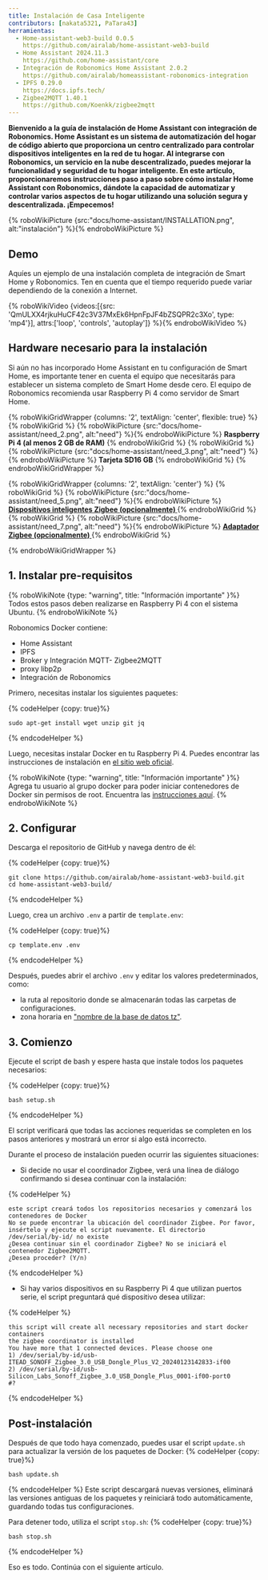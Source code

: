 ```yaml
---
title: Instalación de Casa Inteligente
contributors: [nakata5321, PaTara43]
herramientas:
  - Home-assistant-web3-build 0.0.5
    https://github.com/airalab/home-assistant-web3-build
  - Home Assistant 2024.11.3
    https://github.com/home-assistant/core
  - Integración de Robonomics Home Assistant 2.0.2
    https://github.com/airalab/homeassistant-robonomics-integration
  - IPFS 0.29.0
    https://docs.ipfs.tech/
  - Zigbee2MQTT 1.40.1
    https://github.com/Koenkk/zigbee2mqtt
---
```


**Bienvenido a la guía de instalación de Home Assistant con integración de Robonomics. Home Assistant es un sistema de automatización del hogar de código abierto que proporciona un centro centralizado para controlar dispositivos inteligentes en la red de tu hogar. Al integrarse con Robonomics, un servicio en la nube descentralizado, puedes mejorar la funcionalidad y seguridad de tu hogar inteligente. En este artículo, proporcionaremos instrucciones paso a paso sobre cómo instalar Home Assistant con Robonomics, dándote la capacidad de automatizar y controlar varios aspectos de tu hogar utilizando una solución segura y descentralizada. ¡Empecemos!**

{% roboWikiPicture {src:"docs/home-assistant/INSTALLATION.png", alt:"instalación"} %}{% endroboWikiPicture %}

## Demo

Aquíes un ejemplo de una instalación completa de integración de Smart Home y Robonomics. Ten en cuenta que el tiempo requerido puede variar dependiendo de la conexión a Internet.

{% roboWikiVideo {videos:[{src: 'QmULXX4rjkuHuCF42c3V37MxEk6HpnFpJF4bZSQPR2c3Xo', type: 'mp4'}], attrs:['loop', 'controls', 'autoplay']} %}{% endroboWikiVideo %}

## Hardware necesario para la instalación

Si aún no has incorporado Home Assistant en tu configuración de Smart Home, es importante tener en cuenta el equipo que necesitarás para establecer un sistema completo de Smart Home desde cero. El equipo de Robonomics recomienda usar Raspberry Pi 4 como servidor de Smart Home.

{% roboWikiGridWrapper {columns: '2', textAlign: 'center', flexible: true} %}
	{% roboWikiGrid %} {% roboWikiPicture {src:"docs/home-assistant/need_2.png", alt:"need"} %}{% endroboWikiPicture %}
	<b>Raspberry Pi 4 (al menos 2 GB de RAM)</b>
	{% endroboWikiGrid %}
	{% roboWikiGrid %} 	{% roboWikiPicture {src:"docs/home-assistant/need_3.png", alt:"need"} %}{% endroboWikiPicture %}
	<b>Tarjeta SD16 GB</b> {% endroboWikiGrid %}
{% endroboWikiGridWrapper %}

{% roboWikiGridWrapper {columns: '2', textAlign: 'center'} %}
    {% roboWikiGrid %} {% roboWikiPicture {src:"docs/home-assistant/need_5.png", alt:"need"} %}{% endroboWikiPicture %}
     <a href="https://www.zigbee2mqtt.io/supported-devices/" target="_blank"> <b> Dispositivos inteligentes Zigbee (opcionalmente) </b> </a>  {% endroboWikiGrid %}
    {% roboWikiGrid %}     {% roboWikiPicture {src:"docs/home-assistant/need_7.png", alt:"need"} %}{% endroboWikiPicture %}
    <a href="https://www.zigbee2mqtt.io/information/supported_adapters.html" target="_blank"> <b> Adaptador Zigbee (opcionalmente) </b> </a>  {% endroboWikiGrid %}
    
{% endroboWikiGridWrapper %}


## 1. Instalar pre-requisitos


{% roboWikiNote {type: "warning", title: "Información importante" }%} Todos estos pasos deben realizarse en Raspberry Pi 4 con el sistema Ubuntu. {% endroboWikiNote %}

Robonomics Docker contiene:
- Home Assistant
- IPFS
- Broker y Integración MQTT- Zigbee2MQTT
- proxy libp2p
- Integración de Robonomics

Primero, necesitas instalar los siguientes paquetes:


{% codeHelper {copy: true}%}

```
sudo apt-get install wget unzip git jq
```

{% endcodeHelper %}

Luego, necesitas instalar Docker en tu Raspberry Pi 4. Puedes encontrar las instrucciones de instalación en [el sitio web oficial](https://docs.docker.com/engine/install/).

{% roboWikiNote {type: "warning", title: "Información importante" }%} Agrega tu usuario al grupo docker para poder iniciar contenedores de Docker sin permisos de root. Encuentra las [instrucciones aquí](https://docs.docker.com/engine/install/linux-postinstall/). {% endroboWikiNote %}

## 2. Configurar

Descarga el repositorio de GitHub y navega dentro de él:


{% codeHelper {copy: true}%}

```
git clone https://github.com/airalab/home-assistant-web3-build.git
cd home-assistant-web3-build/
```

{% endcodeHelper %}

Luego, crea un archivo `.env` a partir de `template.env`:


{% codeHelper {copy: true}%}

```
cp template.env .env
```

{% endcodeHelper %}

Después, puedes abrir el archivo `.env` y editar los valores predeterminados, como:
- la ruta al repositorio donde se almacenarán todas las carpetas de configuraciones.
- zona horaria en ["nombre de la base de datos tz"](https://en.wikipedia.org/wiki/List_of_tz_database_time_zones).

## 3. Comienzo

Ejecute el script de bash y espere hasta que instale todos los paquetes necesarios:

{% codeHelper {copy: true}%}

```
bash setup.sh
```

{% endcodeHelper %}

El script verificará que todas las acciones requeridas se completen en los pasos anteriores y mostrará un error si algo está incorrecto.

Durante el proceso de instalación pueden ocurrir las siguientes situaciones:
- Si decide no usar el coordinador Zigbee, verá una línea de diálogo confirmando si desea continuar con la instalación:

{% codeHelper %}

```
este script creará todos los repositorios necesarios y comenzará los contenedores de Docker
No se puede encontrar la ubicación del coordinador Zigbee. Por favor, insértelo y ejecute el script nuevamente. El directorio /dev/serial/by-id/ no existe
¿Desea continuar sin el coordinador Zigbee? No se iniciará el contenedor Zigbee2MQTT.
¿Desea proceder? (Y/n)
```

{% endcodeHelper %}


- Si hay varios dispositivos en su Raspberry Pi 4 que utilizan puertos serie, el script preguntará qué dispositivo desea utilizar:

{% codeHelper %}

```
this script will create all necessary repositories and start docker containers
the zigbee coordinator is installed
You have more that 1 connected devices. Please choose one
1) /dev/serial/by-id/usb-ITEAD_SONOFF_Zigbee_3.0_USB_Dongle_Plus_V2_20240123142833-if00
2) /dev/serial/by-id/usb-Silicon_Labs_Sonoff_Zigbee_3.0_USB_Dongle_Plus_0001-if00-port0
#?
```

{% endcodeHelper %}

## Post-instalación

Después de que todo haya comenzado, puedes usar el script `update.sh` para actualizar la versión de los paquetes de Docker:
{% codeHelper {copy: true}%}

```
bash update.sh
```

{% endcodeHelper %} 
Este script descargará nuevas versiones, eliminará las versiones antiguas de los paquetes y reiniciará todo automáticamente, guardando todas tus configuraciones.

Para detener todo, utiliza el script `stop.sh`:
{% codeHelper {copy: true}%}

```
bash stop.sh
```

{% endcodeHelper %}

Eso es todo. Continúa con el siguiente artículo.